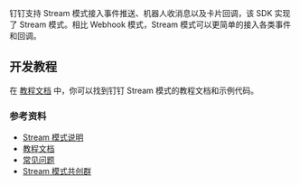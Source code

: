 钉钉支持 Stream 模式接入事件推送、机器人收消息以及卡片回调，该 SDK 实现了 Stream 模式。相比 Webhook 模式，Stream 模式可以更简单的接入各类事件和回调。

## 开发教程

在 [教程文档](https://opensource.dingtalk.com/developerpedia/docs/explore/tutorials/stream/overview) 中，你可以找到钉钉 Stream 模式的教程文档和示例代码。

### 参考资料

* [Stream 模式说明](https://opensource.dingtalk.com/developerpedia/docs/learn/stream/overview)
* [教程文档](https://opensource.dingtalk.com/developerpedia/docs/explore/tutorials/stream/overview)
* [常见问题](https://opensource.dingtalk.com/developerpedia/docs/learn/stream/faq)
* [Stream 模式共创群](https://opensource.dingtalk.com/developerpedia/docs/explore/support/?via=moon-group)
